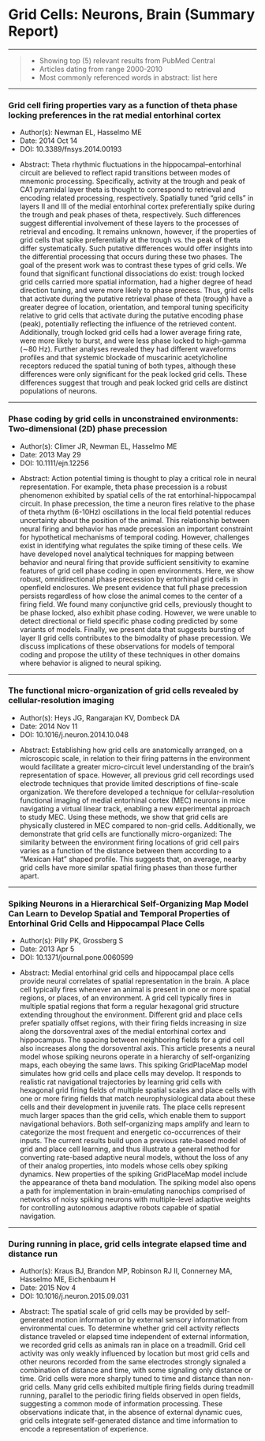 # Grid Cells: Neurons, Brain (Summary Report) 
----- 
> - Showing top (5) relevant results from PubMed Central 
> - Articles dating from range 2000-2010 
> - Most commonly referenced words in abstract: list here 

----- 

### Grid cell firing properties vary as a function of theta phase locking preferences in the rat medial entorhinal cortex
 
* Author(s): Newman EL, Hasselmo ME
* Date: 2014 Oct 14
* DOI: 10.3389/fnsys.2014.00193

+ Abstract: Theta rhythmic fluctuations in the hippocampal–entorhinal circuit are believed to reflect rapid transitions between modes of mnemonic processing. Specifically, activity at the trough and peak of CA1 pyramidal layer theta is thought to correspond to retrieval and encoding related processing, respectively. Spatially tuned “grid cells” in layers II and III of the medial entorhinal cortex preferentially spike during the trough and peak phases of theta, respectively. Such differences suggest differential involvement of these layers to the processes of retrieval and encoding. It remains unknown, however, if the properties of grid cells that spike preferentially at the trough vs. the peak of theta differ systematically. Such putative differences would offer insights into the differential processing that occurs during these two phases. The goal of the present work was to contrast these types of grid cells. We found that significant functional dissociations do exist: trough locked grid cells carried more spatial information, had a higher degree of head direction tuning, and were more likely to phase precess. Thus, grid cells that activate during the putative retrieval phase of theta (trough) have a greater degree of location, orientation, and temporal tuning specificity relative to grid cells that activate during the putative encoding phase (peak), potentially reflecting the influence of the retrieved content. Additionally, trough locked grid cells had a lower average firing rate, were more likely to burst, and were less phase locked to high-gamma (∼80 Hz). Further analyses revealed they had different waveforms profiles and that systemic blockade of muscarinic acetylcholine receptors reduced the spatial tuning of both types, although these differences were only significant for the peak locked grid cells. These differences suggest that trough and peak locked grid cells are distinct populations of neurons.
----- 

### Phase coding by grid cells in unconstrained environments: Two-dimensional (2D) phase precession
 
* Author(s): Climer JR, Newman EL, Hasselmo ME
* Date: 2013 May 29
* DOI: 10.1111/ejn.12256

+ Abstract: Action potential timing is thought to play a critical role in neural representation. For example, theta phase precession is a robust phenomenon exhibited by spatial cells of the rat entorhinal-hippocampal circuit. In phase precession, the time a neuron fires relative to the phase of theta rhythm (6-10Hz) oscillations in the local field potential reduces uncertainty about the position of the animal. This relationship between neural firing and behavior has made precession an important constraint for hypothetical mechanisms of temporal coding. However, challenges exist in identifying what regulates the spike timing of these cells. We have developed novel analytical techniques for mapping between behavior and neural firing that provide sufficient sensitivity to examine features of grid cell phase coding in open environments. Here, we show robust, omnidirectional phase precession by entorhinal grid cells in openfield enclosures. We present evidence that full phase precession persists regardless of how close the animal comes to the center of a firing field. We found many conjunctive grid cells, previously thought to be phase locked, also exhibit phase coding. However, we were unable to detect directional or field specific phase coding predicted by some variants of models. Finally, we present data that suggests bursting of layer II grid cells contributes to the bimodality of phase precession. We discuss implications of these observations for models of temporal coding and propose the utility of these techniques in other domains where behavior is aligned to neural spiking.
----- 

### The functional micro-organization of grid cells revealed by cellular-resolution imaging
 
* Author(s): Heys JG, Rangarajan KV, Dombeck DA
* Date: 2014 Nov 11
* DOI: 10.1016/j.neuron.2014.10.048

+ Abstract: Establishing how grid cells are anatomically arranged, on a microscopic scale, in relation to their firing patterns in the environment would facilitate a greater micro-circuit level understanding of the brain’s representation of space. However, all previous grid cell recordings used electrode techniques that provide limited descriptions of fine-scale organization. We therefore developed a technique for cellular-resolution functional imaging of medial entorhinal cortex (MEC) neurons in mice navigating a virtual linear track, enabling a new experimental approach to study MEC. Using these methods, we show that grid cells are physically clustered in MEC compared to non-grid cells. Additionally, we demonstrate that grid cells are functionally micro-organized: The similarity between the environment firing locations of grid cell pairs varies as a function of the distance between them according to a “Mexican Hat” shaped profile. This suggests that, on average, nearby grid cells have more similar spatial firing phases than those further apart.
----- 

### Spiking Neurons in a Hierarchical Self-Organizing Map Model Can Learn to Develop Spatial and Temporal Properties of Entorhinal Grid Cells and Hippocampal Place Cells
 
* Author(s): Pilly PK, Grossberg S
* Date: 2013 Apr 5
* DOI: 10.1371/journal.pone.0060599

+ Abstract: Medial entorhinal grid cells and hippocampal place cells provide neural correlates of spatial representation in the brain. A place cell typically fires whenever an animal is present in one or more spatial regions, or places, of an environment. A grid cell typically fires in multiple spatial regions that form a regular hexagonal grid structure extending throughout the environment. Different grid and place cells prefer spatially offset regions, with their firing fields increasing in size along the dorsoventral axes of the medial entorhinal cortex and hippocampus. The spacing between neighboring fields for a grid cell also increases along the dorsoventral axis. This article presents a neural model whose spiking neurons operate in a hierarchy of self-organizing maps, each obeying the same laws. This spiking GridPlaceMap model simulates how grid cells and place cells may develop. It responds to realistic rat navigational trajectories by learning grid cells with hexagonal grid firing fields of multiple spatial scales and place cells with one or more firing fields that match neurophysiological data about these cells and their development in juvenile rats. The place cells represent much larger spaces than the grid cells, which enable them to support navigational behaviors. Both self-organizing maps amplify and learn to categorize the most frequent and energetic co-occurrences of their inputs. The current results build upon a previous rate-based model of grid and place cell learning, and thus illustrate a general method for converting rate-based adaptive neural models, without the loss of any of their analog properties, into models whose cells obey spiking dynamics. New properties of the spiking GridPlaceMap model include the appearance of theta band modulation. The spiking model also opens a path for implementation in brain-emulating nanochips comprised of networks of noisy spiking neurons with multiple-level adaptive weights for controlling autonomous adaptive robots capable of spatial navigation.
----- 

### During running in place, grid cells integrate elapsed time and distance run
 
* Author(s): Kraus BJ, Brandon MP, Robinson RJ II, Connerney MA, Hasselmo ME, Eichenbaum H
* Date: 2015 Nov 4
* DOI: 10.1016/j.neuron.2015.09.031

+ Abstract: The spatial scale of grid cells may be provided by self-generated motion information or by external sensory information from environmental cues. To determine whether grid cell activity reflects distance traveled or elapsed time independent of external information, we recorded grid cells as animals ran in place on a treadmill. Grid cell activity was only weakly influenced by location but most grid cells and other neurons recorded from the same electrodes strongly signaled a combination of distance and time, with some signaling only distance or time. Grid cells were more sharply tuned to time and distance than non-grid cells. Many grid cells exhibited multiple firing fields during treadmill running, parallel to the periodic firing fields observed in open fields, suggesting a common mode of information processing. These observations indicate that, in the absence of external dynamic cues, grid cells integrate self-generated distance and time information to encode a representation of experience.

